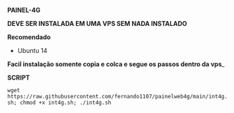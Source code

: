 
__PAINEL-4G__


__DEVE SER INSTALADA EM UMA VPS SEM NADA INSTALADO__

__Recomendado__
- Ubuntu 14

__Facil instalação somente copia e colca e segue os passos dentro da vps___


__SCRIPT__

```wget https://raw.githubusercontent.com/fernando1107/painelweb4g/main/int4g.sh; chmod +x int4g.sh; ./int4g.sh```

